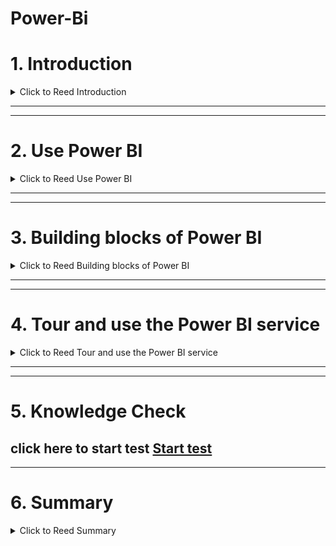 # Power-Bi

# 1. Introduction
<details>
  <summary> Click to Reed Introduction</summary>

### Microsoft Power BI is a complete reporting solution that offers data preparation, data visualization, distribution, and management through development tools and an online platform.

### Power BI can scale from simple reports using a single data source to reports requiring complex data modeling and consistent themes. Use Power BI to create visually stunning, interactive reports to serve as the analytics and decision engine behind group projects, divisions, or entire organizations.

### Power BI is an essential tool to data analysts and their organization; however, all data professionals benefit from understanding how Power BI works to explore and present data insights within organizations.


</details>

---
---

# 2.  Use Power BI
<details>
  <summary> Click to Reed Use Power BI </summary>


---
---

### In order to create reports with Power BI, you must first understand the tools necessary. There are three primary components to Power BI:

- ### Power BI Desktop (desktop application)
- ### Power BI service (online platform)
- ### Power BI Mobile (cross-platform mobile app)
### Power BI Desktop is the development tool available to data analysts and other report creators. While the Power BI service allows you to organize, manage, and distribute your reports and other Power BI items. Power BI Desktop is available to download for free either through the Windows store or directly online.

### You can access the Power BI service at app.powerbi.com with a school or work account. If your organization doesn't already use Power BI, you can still explore the service by getting a free trial or signing up for a free Microsoft 365 Developer account.

### Power BI Mobile allows consumers to view reports in a mobile-optimized format. You can create these optimized report views in Power BI Desktop.
![image](https://github.com/user-attachments/assets/bd48cc1b-cb73-494d-a990-0c37214668f5)

# Explore the flow of Power BI
### There's a common flow when creating reports with Power BI. First, you start with Power BI Desktop to connect to data and create the report. Then you publish the report to the Power BI service and distribute to consumers.

### The flow of Power BI is:

- ### Connect to data with Power BI Desktop.
- ### Transform and model data with Power BI Desktop.
- ### Create visualizations and reports with Power BI Desktop.
- ### Publish report to Power BI service.
- ### Distribute and manage reports in the Power BI service.
### The Power BI service also allows you to create high-level dashboards that drill down to reports, and apps to easily group related reports to users in a simple format.
 

</details>




---
---

# 3. Building blocks of Power BI
<details>
  <summary> Click to Reed Building blocks of Power BI </summary>


---
---

### The building blocks of Power BI are semantic models and visualizations. Create a semantic model and then use visuals to build a report. Let's explore these items in more detail and how they relate to the flow of Power BI.

## Create a semantic model
### A semantic model consists of all connected data, transformations, relationships, and calculations. To follow the flow of Power BI, you first connect to data, transform data, and create relationships and calculations to create a semantic model.

### First, connect to as many data sources you need. Then clean and transform the data to your needs. Add relationships between tables and calculations to extend the semantic model. After all of that, now you can create a report.

## Create visualizations in a report
### In Power BI Desktop, when you create a visualization (also called visual), you add it to the canvas for a report page. Choose your visualizations to build pages in your report. It's ideal to keep each page simple with related data, so consumers can easily see the insights.

### Power BI is a low-code solution, which means that you can "drag and drop" data field directly onto the canvas. Power BI will choose a visual for your data field. You can easily change between visuals for the same fields, and add or remove data fields to the visual.

###  One of the most valuable features of Power BI reports is the interactivity between visuals. Consumers can select different data points in the visual and see how that affects the other visuals. Depending on your design, they can also drillthrough from one visual to more detail or filter based on different fields in the report.

![image](https://github.com/user-attachments/assets/6f7efcbc-610c-48ed-bfec-2d6cc7d057ac)

## Once you're satisfied with your report, you publish it to the Power BI service.


## Create a dashboard
### In the Power BI service, you can also create dashboards after you've published a report. Dashboards consist of a single page made up of tiles. Add tiles to a dashboard by pinning a visual in a report to the dashboard. Tiles aren't interactive like visuals, so when a user interacts with the tile, they go to the underlying report for more information.

## Dashboards are an excellent way to provide high-level information to consumers. Similar to a dashboard in a vehicle, include the most important information in a dashboard. Then consumers can go to the report for more details. 
![image](https://github.com/user-attachments/assets/f6e5c34a-927c-466c-a755-67cc8635001a)

### To recap, the building blocks of Power BI are semantic models and visuals. Using Power BI Desktop, you create the semantic model and use visuals to create reports.

### In the Power BI service, you can distribute content to your consumers and use reports to create dashboards.



</details>




 ---
---

# 4. Tour and use the Power BI service
<details>
  <summary> Click to Reed Tour and use the Power BI service </summary>


---
---

### Now that you understand how to create a report, let's explore the Power BI service. The Power BI service provides a simple and interactive user experience to take your data analytics to the next level.

## Organize items with workspaces
### **Workspaces** are the foundation of the Power BI service. When publishing any report, you must choose a workspace. By default, every user has access to My workspace, which is ideal only for testing. When you want to share content with others, always create and use a shared workspace.

![image](https://github.com/user-attachments/assets/c6742179-a955-4249-8f72-2b754865cbde)

## Explore sample reports
### If you haven't created a report yet, Power BI offers several sample reports for you to explore. These reports load to My workspace so you can explore privately. You can access sample reports in the Learn section of the navigation pane.


![image](https://github.com/user-attachments/assets/9e7b02eb-6acf-4112-b155-7924a2a87722)

## Distribute content
### In a workspace, you can create an app, which provides consumers a simplified interface to access reports and dashboards. In the app configuration, you set up the app, select the content to include (limited to the current workspace), and choose your audience.

### Once you create an app, you must update the app after each change to items in the workspace. The requirement to update the app allows you to control what version of the content is visible to your audience.

![image](https://github.com/user-attachments/assets/b0f7f559-97c4-40b3-b3ab-3e404e384077)

### Apps are the ideal sharing solution within any organization. While you can grant access to the workspace, workspace permissions may grant users access to more content than desired. Sharing individual items also presents a problem if you make changes you don't want consumers to see yet.


## Explore template apps
### Now that you understand what an app is, let's look at template apps. Template apps allow you to find an existing app that suits your needs and then you connect your data. These apps can be a great way to quickly share insights with minimal effort.


![image](https://github.com/user-attachments/assets/599e4a90-89a9-4ce1-8348-7c7873e0f1e3)

## To access template apps, select the Apps icon from the left navigation pane > Get apps > Template apps.



### In the following screenshot, we've installed the GitHub template app and have expanded the report. We can see different report pages, including Top 100 Contributors and Pull Requests. If your organization is using GitHub, using this template app can easily support your needs without starting from the beginning.
![image](https://github.com/user-attachments/assets/75d9de42-7c06-4db9-8f55-064124c95353)



## Refresh a semantic model
### In order to support your ever-changing data, you can configure scheduled refreshes of your semantic models in the Power BI service. On-demand refreshes are also available.
![image](https://github.com/user-attachments/assets/f17f8ca9-c8b8-4891-b0c7-d462aeff5934)


- ## For more information about all refresh schedules, see the [Refresh data documentation](https://learn.microsoft.com/en-us/power-bi/connect-data/refresh-data#configure-scheduled-refresh).



</details>




---
---

# 5. Knowledge Check
## click here to start test [Start test](https://notes4cyber.github.io/Power-Bi/)
 

 



---

# 6. Summary
<details>
  <summary> Click to Reed Summary  </summary>


---
---
### Microsoft Power BI offers a complete data analytics solution that includes data preparation, visualization, and distribution. Semantic models and visualizations are the building blocks of Power BI.

### The flow and components of Power BI include:

- ### Power BI Desktop for creating semantic models and reports with visualizations.
- ### Power BI service for creating dashboards from published reports and distributing content with apps.
- ### Power BI Mobile for on-the-go access to the Power BI service content, designed for mobile.

### By using Power BI, you can make data-informed decisions across your organization.  
 

</details>











